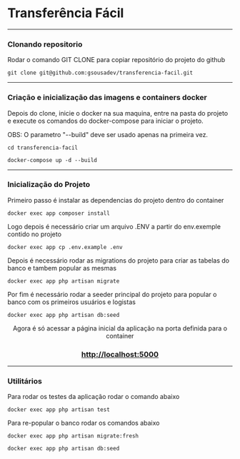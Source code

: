 # **Transferência Fácil**

---

### **Clonando repositorio**

Rodar o comando GIT CLONE para copiar repositório do projeto do github

    git clone git@github.com:gsousadev/transferencia-facil.git

---

### **Criação e inicialização das imagens e containers docker**

Depois do clone, inicie o docker na sua maquina, entre na pasta do projeto e execute os comandos do docker-compose para iniciar o projeto. 

OBS: O parametro "--build" deve ser usado apenas na primeira vez.

    cd transferencia-facil
    
    docker-compose up -d --build

---

### **Inicialização do Projeto**

Primeiro passo é instalar as dependencias do projeto dentro do container

    docker exec app composer install
    
Logo depois é necessário criar um arquivo .ENV a partir do env.exemple contido no projeto

    docker exec app cp .env.example .env

Depois é necessário rodar as migrations do projeto para criar as tabelas do banco e tambem popular as mesmas

    docker exec app php artisan migrate

Por fim é necessário rodar a seeder principal do projeto para popular o banco com os primeiros usuários e logistas

    docker exec app php artisan db:seed

<div style="text-align: center"> 
Agora é só acessar a página inicial da aplicação na porta definida para o container


<h3><a href="http://localhost:5000"> http://localhost:5000 </a></h3>

</div>

---

### **Utilitários**

Para rodar os testes da aplicação rodar o comando abaixo

    docker exec app php artisan test

Para re-popular o banco rodar os comandos abaixo
    
    docker exec app php artisan migrate:fresh

    docker exec app php artisan db:seed




